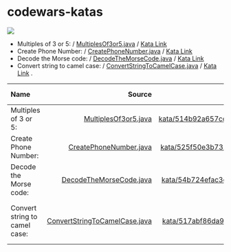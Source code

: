 # codewars-katas

[![](https://www.codewars.com/users/_JDev_/badges/large)](https://www.codewars.com/users/_JDev_)

- Multiples of 3 or 5: / [MultiplesOf3or5.java](MultiplesOf3or5.java) / [Kata Link](https://www.codewars.com/kata/514b92a657cdc65150000006)
- Create Phone Number: / [CreatePhoneNumber.java](CreatePhoneNumber.java) / [Kata Link](https://www.codewars.com/kata/525f50e3b73515a6db000b83)
- Decode the Morse code: / [DecodeTheMorseCode.java](DecodeTheMorseCode.java) / [Kata Link](https://www.codewars.com/kata/54b724efac3d5402db00065e)
- Convert string to camel case: / [ConvertStringToCamelCase.java](ConvertStringToCamelCase.java) / [Kata Link](https://www.codewars.com/kata/517abf86da9663f1d2000003) . 

| Name | Source | Kata Link | Kata Difficulty |
| :---         |     ---:      |          ---: |          :---: |
| Multiples of 3 or 5:   | [MultiplesOf3or5.java](MultiplesOf3or5.java)     | [kata/514b92a657cdc65150000006](https://www.codewars.com/kata/514b92a657cdc65150000006)  |  6 kyu  |
| Create Phone Number:     | [CreatePhoneNumber.java](CreatePhoneNumber.java)       | [kata/525f50e3b73515a6db000b83](https://www.codewars.com/kata/525f50e3b73515a6db000b83)      |  6 kyu  |
| Decode the Morse code:     | [DecodeTheMorseCode.java](DecodeTheMorseCode.java)       | [kata/54b724efac3d5402db00065e](https://www.codewars.com/kata/54b724efac3d5402db00065e)     |  6 kyu  |
| Convert string to camel case:     | [ConvertStringToCamelCase.java](ConvertStringToCamelCase.java)       | [kata/517abf86da9663f1d2000003](https://www.codewars.com/kata/517abf86da9663f1d2000003)      |  Some Markdown text with <span style="color:blue">some *blue* text</span>.  |
